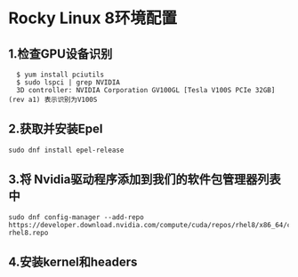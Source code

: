 # Rocky Linux 8环境配置

## 1.检查GPU设备识别
```
  $ yum install pciutils
  $ sudo lspci | grep NVIDIA
  3D controller: NVIDIA Corporation GV100GL [Tesla V100S PCIe 32GB] (rev a1) 表示识别为V100S
```

## 2.获取并安装Epel
```
sudo dnf install epel-release
```

## 3.将 Nvidia驱动程序添加到我们的软件包管理器列表中
```
sudo dnf config-manager --add-repo https://developer.download.nvidia.com/compute/cuda/repos/rhel8/x86_64/cuda-rhel8.repo
```
## 4.安装kernel和headers


